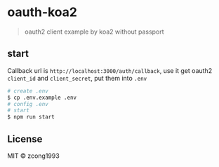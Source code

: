 # oauth-koa2

> oauth2 client example by koa2 without passport

## start

Callback url is `http://localhost:3000/auth/callback`, use it get oauth2 `client_id` and `client_secret`, put them into `.env`

```bash
# create .env
$ cp .env.example .env
# config .env 
# start
$ npm run start
```

## License

MIT &copy; zcong1993
